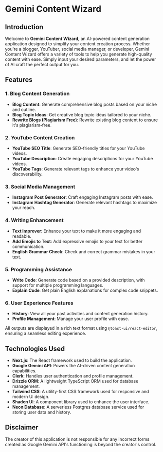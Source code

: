 # Gemini Content Wizard

## Introduction

Welcome to **Gemini Content Wizard**, an AI-powered content generation application designed to simplify your content creation process. Whether you're a blogger, YouTuber, social media manager, or developer, Gemini Content Wizard offers a variety of tools to help you generate high-quality content with ease. Simply input your desired parameters, and let the power of AI craft the perfect output for you.

## Features

### 1. Blog Content Generation
- **Blog Content**: Generate comprehensive blog posts based on your niche and outline.
- **Blog Topic Ideas**: Get creative blog topic ideas tailored to your niche.
- **Rewrite Blogs (Plagiarism Free)**: Rewrite existing blog content to ensure it's plagiarism-free.

### 2. YouTube Content Creation
- **YouTube SEO Title**: Generate SEO-friendly titles for your YouTube videos.
- **YouTube Description**: Create engaging descriptions for your YouTube videos.
- **YouTube Tags**: Generate relevant tags to enhance your video's discoverability.

### 3. Social Media Management
- **Instagram Post Generator**: Craft engaging Instagram posts with ease.
- **Instagram Hashtag Generator**: Generate relevant hashtags to maximize your reach.

### 4. Writing Enhancement
- **Text Improver**: Enhance your text to make it more engaging and readable.
- **Add Emojis to Text**: Add expressive emojis to your text for better communication.
- **English Grammar Check**: Check and correct grammar mistakes in your text.

### 5. Programming Assistance
- **Write Code**: Generate code based on a provided description, with support for multiple programming languages.
- **Explain Code**: Get plain English explanations for complex code snippets.

### 6. User Experience Features
- **History**: View all your past activities and content generation history.
- **Profile Management**: Manage your user profile with ease.

All outputs are displayed in a rich text format using `@toast-ui/react-editor`, ensuring a seamless editing experience.

## Technologies Used

- **Next.js**: The React framework used to build the application.
- **Google Gemini API**: Powers the AI-driven content generation capabilities.
- **Clerk**: Handles user authentication and profile management.
- **Drizzle ORM**: A lightweight TypeScript ORM used for database management.
- **Tailwind CSS**: A utility-first CSS framework used for responsive and modern UI design.
- **Shadcn UI**: A component library used to enhance the user interface.
- **Neon Database**: A serverless Postgres database service used for storing user data and history.

## Disclaimer

The creator of this application is not responsible for any incorrect forms created as Google Gemini API's functioning is beyond the creator's control.
